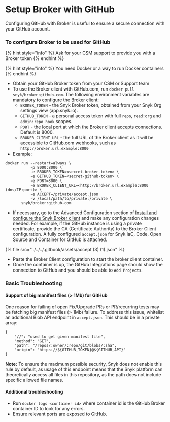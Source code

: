 # Setup Broker with GitHub

Configuring GitHub with Broker is useful to ensure a secure connection with your GitHub account.

### To configure Broker to be used for GitHub&#x20;

{% hint style="info" %}
Ask for your CSM support to provide you with a Broker token
{% endhint %}

{% hint style="info" %}
You need Docker or a way to run Docker containers
{% endhint %}

* Obtain your GitHub Broker token from your CSM or Support team
* To use the Broker client with GitHub.com, run `docker pull snyk/broker:github-com`. The following environment variables are mandatory to configure the Broker client:
  * `BROKER_TOKEN` - the Snyk Broker token, obtained from your Snyk Org settings view (app.snyk.io).
  * `GITHUB_TOKEN` - a personal access token with full `repo`, `read:org` and `admin:repo_hook` scopes.
  * `PORT` - the local port at which the Broker client accepts connections. Default is 8000.
  * `BROKER_CLIENT_URL` - the full URL of the Broker client as it will be accessible to GitHub.com webhooks, such as `http://broker.url.example:8000`
* Example:

```
docker run --restart=always \
           -p 8000:8000 \
           -e BROKER_TOKEN=<secret-broker-token> \
           -e GITHUB_TOKEN=<secret-github-token> \
           -e PORT=8000 \
           -e BROKER_CLIENT_URL=<http://broker.url.example:8000 (dns/IP:port)> \
           -e ACCEPT=/private/accept.json
           -v /local/path/to/private:/private \
       snyk/broker:github-com
```

* If necessary, go to the Advanced Configuration section of [Install and configure the Snyk Broker client](../set-up-snyk-broker/how-to-install-and-configure-your-snyk-broker-client.md) and make any configuration changes needed. For example, if the GitHub instance is using a private certificate, provide the CA (Certificate Authority) to the Broker Client configuration. A fully configured `accept.json` for Snyk IaC, Code, Open Source and Container for GitHub is attached.

{% file src="../../../.gitbook/assets/accept (3) (1).json" %}

* Paste the Broker Client configuration to start the broker client container.
* Once the container is up, the GitHub Integrations page should show the connection to GitHub and you should be able to `Add Projects`.

### Basic Troubleshooting

#### **Support of big manifest files (> 1Mb) for GitHub**&#x20;

One reason for failing of open Fix/Upgrade PRs or PR/recurring tests may be fetching big manifest files (> 1Mb) failure. To address this issue, whitelist an additional Blob API endpoint in `accept.json`. This should be in a private array:

```
{
    "//": "used to get given manifest file",
    "method": "GET",
    "path": "/repos/:owner/:repo/git/blobs/:sha",
    "origin": "https://${GITHUB_TOKEN}@${GITHUB_API}"
}
```

**Note:** To ensure the maximum possible security, Snyk does not enable this rule by default, as usage of this endpoint means that the Snyk platform can theoretically access all files in this repository, as the path does not include specific allowed file names.

#### **Additional troubleshooting**

* Run `docker logs <container id>` where container id is the GitHub Broker container ID to look for any errors.
* Ensure relevant ports are exposed to GitHub.
